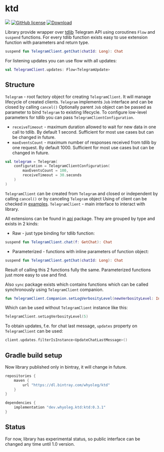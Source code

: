 # ktd

![](https://github.com/whyoleg/ktd/workflows/Build%20version/badge.svg)
[![GitHub license](https://img.shields.io/badge/license-Apache%20License%202.0-blue.svg?style=flat)](https://www.apache.org/licenses/LICENSE-2.0)
[![Download](https://api.bintray.com/packages/whyoleg/ktd/ktd/images/download.svg)](https://bintray.com/whyoleg/ktd/ktd/_latestVersion)

Library provide wrapper over [tdlib](https://github.com/tdlib/td) Telegram API using coroutines `Flow` and `suspend` functions.
For every tdlib function exists easy to use extension function with parameters and return type.

```kotlin
suspend fun TelegramClient.getChat(chatId: Long): Chat
``` 

For listening updates you can use flow with all updates:
```kotlin
val TelegramClient.updates: Flow<TelegramUpdate>
```

## Structure

`Telegram` - root factory object for creating `TelegramClient`. 
It will manage lifecycle of created clients.
`Telegram` implements `Job` interface and can be closed by calling `cancel()`
Optionally parent `Job` object can be passed as parameter to bind `Telegram` to existing lifecycle.
To configure low-level parameters for tdlib you can pass `TelegramClientConfiguration`.
- `receiveTimeout` - maximum duration allowed to wait for new data in one call to tdlib. 
By default 1 second.
Sufficient for most use cases but can be changed in future.
- `maxEventsCount` - maximum number of responses received from tdlib by one request. 
By default 1000.
Sufficient for most use cases but can be changed in future.

```kotlin
val telegram = Telegram(
    configuration = TelegramClientConfiguration(
        maxEventsCount = 100,
        receiveTimeout = 30.seconds
    )
)
```

`TelegramClient` can be created from `Telegram` and closed or independent by calling `cancel()` or by canceling `Telegram` object
Using of client can be checked in [examples](https://github.com/whyoleg/ktd/tree/master/example/src/main/kotlin).
`TelegramClient` - main interface to interact with library. 

All extensions can be found in [api](https://github.com/whyoleg/ktd/tree/master/library/src/main/kotlin/dev/whyoleg/ktd/api) package.
They are grouped by type and exists in 2 kinds:
- Raw - just type binding for tdlib function:
```kotlin
suspend fun TelegramClient.chat(f: GetChat): Chat
``` 
- Parameterized - functions with inline parameters of function object:
```kotlin
suspend fun TelegramClient.getChat(chatId: Long): Chat
```
Result of calling this 2 functions fully the same. Parameterized functions just more easy to use and find.
 
Also `sync` package exists which contains functions which can be called synchronously using `TelegramClient` companion.
 ```kotlin
fun TelegramClient.Companion.setLogVerbosityLevel(newVerbosityLevel: Int): Ok
``` 
Which can be used without `TelegramClient` instance like this:
```kotlin
TelegramClient.setLogVerbosityLevel(5)
```

To obtain updates, f.e. for chat last message, `updates` property on `TelegramClient` can be used:
```kotlin
client.updates.filterIsInstance<UpdateChatLastMessage>()
``` 

## Gradle build setup

Now library published only in bintray, it will change in future.

```gradle
repositories {
    maven { 
        url "https://dl.bintray.com/whyoleg/ktd"
    }
}

dependencies {
    implementation "dev.whyoleg.ktd:ktd:0.3.1"
}
```

## Status

For now, library has experimental status, so public interface can be changed any time until 1.0 version.

